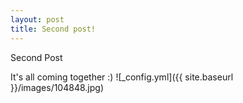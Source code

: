 ```yaml
---
layout: post
title: Second post!
---
```


Second Post

It's all coming together :)
![_config.yml]({{ site.baseurl }}/images/104848.jpg)
